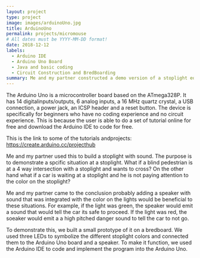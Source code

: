 ```yaml
---
layout: project
type: project
image: images/arduinoUno.jpg
title: ArduinoUno
permalink: projects/micromouse
# All dates must be YYYY-MM-DD format!
date: 2018-12-12
labels:
  - Arduino IDE
  - Arduino Uno Board
  - Java and basic coding
  - Circuit Construction and BredBoarding
summary: Me and my partner constructed a demo version of a stoplight equipped with sounds unsing an Arduino Uno board, LEDs, wires, a speaker, and some coding.
---
```


The Arduino Uno is a microcontroller board based on the ATmega328P. It has 14 digitalinputs/outputs, 6 analog inputs, a 16 MHz quartz crystal, a USB connection, a power jack, an ICSP header and a reset button. The device is specifically for beginners who have no coding experience and no circuit experience. This is because the user is able to do a set of tutorial online for free and download the Arduino IDE to code for free.

This is the link to some of the tutorials andprojects: https://create.arduino.cc/projecthub

Me and my partner used this to build a stoplight with sound. The purpose is to demonstrate a spcific situation at a stoplight. What if a blind pedestrian is at a 4 way intersection with a stoplight and wants to cross? On the other hand what if a car is waiting at a stoplight and he is not paying attention to the color on the stoplight? 

Me and my partner came to the conclusion probably adding a speaker with sound that was integrated with the color on the lights would be beneficial to these situations. For example, if the light was green, the speaker would emit a sound that would tell the car its safe to proceed. If the light was red, the soeaker would emit a a high pitched danger sound to tell the car to not go. 

To demonstrate this, we built a small prototype of it on a bredboard. We used three LEDs to symbolize the different stoplight colors and connected them to the Arduino Uno board and a speaker. To make it function, we used the Arduino IDE to code and implement the program into the Arduino Uno.



